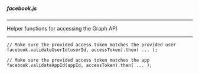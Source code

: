 ##### facebook.js

---

Helper functions for accessing the Graph API

---

```
// Make sure the provided access token matches the provided user
facebook.validateUserId(userId, accessToken).then( ... );

// Make sure the provided access token matches the app
facebook.validateAppId(appId, accessToken).then( ... );
```